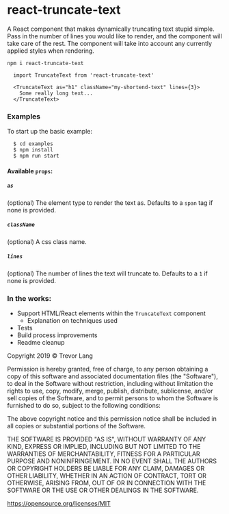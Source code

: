 # react-truncate-text
A React component that makes dynamically truncating text stupid simple. Pass in the number of lines you would like to render, and the component will take care of the rest. The component will take into account any currently applied styles when rendering.

```
npm i react-truncate-text
```

```
  import TruncateText from 'react-truncate-text'

  <TruncateText as="h1" className="my-shortend-text" lines={3}>
    Some really long text...
  </TruncateText>
```

### Examples
To start up the basic example:
```
  $ cd examples
  $ npm install
  $ npm run start
```

#### Available `props`:
##### `as`
(optional) The element type to render the text as. Defaults to a `span` tag if none is provided.
##### `className`
(optional) A css class name.
##### `lines`
(optional) The number of lines the text will truncate to. Defaults to a `1` if none is provided.

### In the works:
 - Support HTML/React elements within the `TruncateText` component
   - Explanation on techniques used
 - Tests
 - Build process improvements
 - Readme cleanup


Copyright 2019 &copy; Trevor Lang

Permission is hereby granted, free of charge, to any person obtaining a copy of this software and associated documentation files (the "Software"), to deal in the Software without restriction, including without limitation the rights to use, copy, modify, merge, publish, distribute, sublicense, and/or sell copies of the Software, and to permit persons to whom the Software is furnished to do so, subject to the following conditions:

The above copyright notice and this permission notice shall be included in all copies or substantial portions of the Software.

THE SOFTWARE IS PROVIDED "AS IS", WITHOUT WARRANTY OF ANY KIND, EXPRESS OR IMPLIED, INCLUDING BUT NOT LIMITED TO THE WARRANTIES OF MERCHANTABILITY, FITNESS FOR A PARTICULAR PURPOSE AND NONINFRINGEMENT. IN NO EVENT SHALL THE AUTHORS OR COPYRIGHT HOLDERS BE LIABLE FOR ANY CLAIM, DAMAGES OR OTHER LIABILITY, WHETHER IN AN ACTION OF CONTRACT, TORT OR OTHERWISE, ARISING FROM, OUT OF OR IN CONNECTION WITH THE SOFTWARE OR THE USE OR OTHER DEALINGS IN THE SOFTWARE.

https://opensource.org/licenses/MIT
